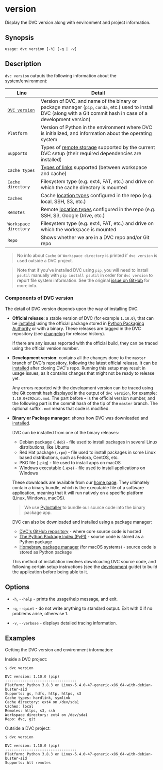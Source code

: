 # version

Display the DVC version along with environment and project information.

## Synopsis

```usage
usage: dvc version [-h] [-q | -v]
```

## Description

`dvc version` outputs the following information about the system/environment:

| Line                                        | Detail                                                                                                                                                                           |
| ------------------------------------------- | -------------------------------------------------------------------------------------------------------------------------------------------------------------------------------- |
| [`DVC version`](#components-of-dvc-version) | Version of DVC, and name of the binary or package manager (`pip`, `conda`, etc.) used to install DVC (along with a Git commit hash in case of a development version)             |
| `Platform`                                  | Version of Python in the environment where DVC is initialized, and information about the operating system                                                                        |
| `Supports`                                  | Types of [remote storage](/doc/command-reference/remote/add#supported-storage-types) supported by the current DVC setup (their required dependencies are installed)              |
| `Cache types`                               | [Types of links](/doc/user-guide/data-management/large-dataset-optimization#file-link-types-for-the-dvc-cache) supported (between <abbr>workspace</abbr> and <abbr>cache</abbr>) |
| `Cache directory`                           | Filesystem type (e.g. ext4, FAT, etc.) and drive on which the <abbr>cache</abbr> directory is mounted                                                                            |
| `Caches`                                    | Cache [location types](/doc/user-guide/data-management/managing-external-data) configured in the repo (e.g. local, SSH, S3, etc.)                                                |
| `Remotes`                                   | Remote [location types](/doc/command-reference/remote/add#supported-storage-types) configured in the repo (e.g. SSH, S3, Google Drive, etc.)                                     |
| `Workspace directory`                       | Filesystem type (e.g. ext4, FAT, etc.) and drive on which the <abbr>workspace</abbr> is mounted                                                                                  |
| `Repo`                                      | Shows whether we are in a DVC repo and/or Git repo                                                                                                                               |

> No info about `Cache` or `Workspace directory` is printed if `dvc version` is
> used outside a DVC project.

> Note that if you've installed DVC using `pip`, you will need to install
> `psutil` manually with `pip install psutil` in order for `dvc version` to
> report file system information. See the original
> [issue on GitHub](https://github.com/iterative/dvc/issues/2284) for more info.

### Components of DVC version

The detail of DVC version depends upon the way of installing DVC.

- **Official release**: a stable version of DVC (for example `1.10.0`), that can
  be [installed](/doc/install) using the official package stored in
  [Python Packaging Authority](https://www.pypa.io/) or with a binary. These
  releases are tagged in the DVC repository (see
  [changelog](https://github.com/iterative/dvc/releases) for release history).

  If there are any issues reported with the official build, they can be traced
  using the official version number.

- **Development version**: contains all the changes done to the `master` branch
  of DVC's repository, following the latest official release. It can be
  [installed](/doc/user-guide/contributing/core#development-environment) after
  cloning DVC's repo. Running this setup may result in usage issues, as it
  contains changes that might not be ready to release yet.

  Any errors reported with the development version can be traced using the Git
  commit hash displayed in the output of `dvc version`, for example:
  `1.10.0+292cab.mod`. The part before `+` is the official version number, and
  the following part is the commit hash of the tip of the `master` branch. The
  optional suffix `.mod` means that code is modified.

- **Binary or Package manager**: shows how DVC was downloaded and
  [installed](/doc/install).

  DVC can be installed from one of the binary releases:

  - Debian package (`.deb`) - file used to install packages in several Linux
    distributions, like Ubuntu
  - Red Hat package (`.rpm`) - file used to install packages in some Linux based
    distributions, such as Fedora, CentOS, etc.
  - PKG file (`.pkg`) - file used to install apps on macOS
  - Windows executable (`.exe`) - file used to install applications on Windows

  These downloads are available from our [home page](/). They ultimately contain
  a binary bundle, which is the executable file of a software application,
  meaning that it will run natively on a specific platform (Linux, Windows,
  macOS).

  > We use [PyInstaller](https://pythonhosted.org/PyInstaller/) to bundle our
  > source code into the binary package app.

  DVC can also be downloaded and installed using a package manager:

  - [DVC's GitHub repository](https://github.com/iterative/dvc) - where core
    source code is hosted
  - [The Python Package Index (PyPI)](https://pypi.org/project/dvc/) - source
    code is stored as a Python package
  - [Homebrew package manager](https://formulae.brew.sh/formula/dvc) (for macOS
    systems) - source code is stored as Python package

  This method of installation involves downloading DVC source code, and
  following certain setup instructions (see the
  [development](/doc/install/pre-release) guide) to build the application before
  being able to it.

## Options

- `-h`, `--help` - prints the usage/help message, and exit.

- `-q`, `--quiet` - do not write anything to standard output. Exit with 0 if no
  problems arise, otherwise 1.

- `-v`, `--verbose` - displays detailed tracing information.

## Examples

Getting the DVC version and environment information:

Inside a DVC project:

```cli
$ dvc version

DVC version: 1.10.0 (pip)
---------------------------------
Platform: Python 3.8.3 on Linux-5.4.0-47-generic-x86_64-with-debian-buster-sid
Supports: gs, hdfs, http, https, s3
Cache types: hardlink, symlink
Cache directory: ext4 on /dev/sda1
Caches: local
Remotes: https, s3, ssh
Workspace directory: ext4 on /dev/sda1
Repo: dvc, git
```

Outside a DVC project:

```cli
$ dvc version

DVC version: 1.10.0 (pip)
---------------------------------
Platform: Python 3.8.3 on Linux-5.4.0-47-generic-x86_64-with-debian-buster-sid
Supports: All remotes
```
